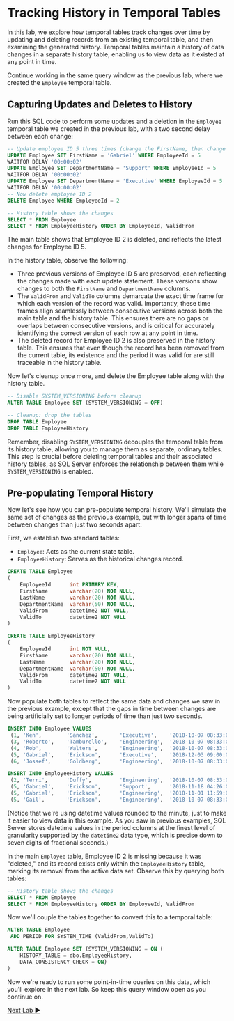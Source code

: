 ﻿# Tracking History in Temporal Tables

In this lab, we explore how temporal tables track changes over time by updating and deleting records from an existing temporal table, and then examining the generated history. Temporal tables maintain a history of data changes in a separate history table, enabling us to view data as it existed at any point in time.

Continue working in the same query window as the previous lab, where we created the `Employee` temporal table.

## Capturing Updates and Deletes to History

Run this SQL code to perform some updates and a deletion in the `Employee` temporal table we created in the previous lab, with a two second delay between each change:

```sql
-- Update employee ID 5 three times (change the FirstName, then change the DepartmentName twice, two seconds apart)
UPDATE Employee SET FirstName = 'Gabriel' WHERE EmployeeId = 5
WAITFOR DELAY '00:00:02'
UPDATE Employee SET DepartmentName = 'Support' WHERE EmployeeId = 5
WAITFOR DELAY '00:00:02'
UPDATE Employee SET DepartmentName = 'Executive' WHERE EmployeeId = 5
WAITFOR DELAY '00:00:02'
-- Now delete employee ID 2
DELETE Employee WHERE EmployeeId = 2

-- History table shows the changes
SELECT * FROM Employee
SELECT * FROM EmployeeHistory ORDER BY EmployeeId, ValidFrom
```

The main table shows that Employee ID 2 is deleted, and reflects the latest changes for Employee ID 5.

In the history table, observe the following:

- Three previous versions of Employee ID 5 are preserved, each reflecting the changes made with each update statement. These versions show changes to both the `FirstName` and `DepartmentName` columns.
- The `ValidFrom` and `ValidTo` columns demarcate the exact time frame for which each version of the record was valid. Importantly, these time frames align seamlessly between consecutive versions across both the main table and the history table. This ensures there are no gaps or overlaps between consecutive versions, and is critical for accurately identifying the correct version of each row at any point in time.
- The deleted record for Employee ID 2 is also preserved in the history table. This ensures that even though the record has been removed from the current table, its existence and the period it was valid for are still traceable in the history table.

Now let's cleanup once more, and delete the Employee table along with the history table.

```sql
-- Disable SYSTEM_VERSIONING before cleanup
ALTER TABLE Employee SET (SYSTEM_VERSIONING = OFF)

-- Cleanup: drop the tables
DROP TABLE Employee
DROP TABLE EmployeeHistory
```

Remember, disabling `SYSTEM_VERSIONING` decouples the temporal table from its history table, allowing you to manage them as separate, ordinary tables. This step is crucial before deleting temporal tables and their associated history tables, as SQL Server enforces the relationship between them while `SYSTEM_VERSIONING` is enabled.

## Pre-populating Temporal History

Now let's see how you can pre-populate temporal history. We'll simulate the same set of changes as the previous example, but with longer spans of time between changes than just two seconds apart.

First, we establish two standard tables:

- `Employee`: Acts as the current state table.
- `EmployeeHistory`: Serves as the historical changes record.

```sql
CREATE TABLE Employee
(
    EmployeeId      int PRIMARY KEY,
    FirstName       varchar(20) NOT NULL,
    LastName        varchar(20) NOT NULL,
    DepartmentName  varchar(50) NOT NULL,
    ValidFrom       datetime2 NOT NULL, 
    ValidTo         datetime2 NOT NULL
)

CREATE TABLE EmployeeHistory
(
    EmployeeId      int NOT NULL,
    FirstName       varchar(20) NOT NULL,
    LastName        varchar(20) NOT NULL,
    DepartmentName  varchar(50) NOT NULL,
    ValidFrom       datetime2 NOT NULL, 
    ValidTo         datetime2 NOT NULL
)
```

Now populate both tables to reflect the same data and changes we saw in the previous example, except that the gaps in time between changes are being artificially set to longer periods of time than just two seconds.

```sql
INSERT INTO Employee VALUES
 (1, 'Ken',        'Sanchez',       'Executive',    '2018-10-07 08:33:00', '9999-12-31 23:59:59.9999999'),
 (3, 'Roberto',    'Tamburello',    'Engineering',  '2018-10-07 08:33:00', '9999-12-31 23:59:59.9999999'),
 (4, 'Rob',        'Walters',       'Engineering',  '2018-10-07 08:33:00', '9999-12-31 23:59:59.9999999'),
 (5, 'Gabriel',    'Erickson',      'Executive',    '2018-12-03 09:00:00', '9999-12-31 23:59:59.9999999'),
 (6, 'Jossef',     'Goldberg',      'Engineering',  '2018-10-07 08:33:00', '9999-12-31 23:59:59.9999999')

INSERT INTO EmployeeHistory VALUES
 (2, 'Terri',      'Duffy',         'Engineering',  '2018-10-07 08:33:00', '2018-11-16 00:00:00'),  -- deleted 11/16
 (5, 'Gabriel',    'Erickson',      'Support',      '2018-11-18 04:26:00', '2018-12-03 09:00:00'),
 (5, 'Gabriel',    'Erickson',      'Engineering',  '2018-11-01 11:59:00', '2018-11-18 04:26:00'),
 (5, 'Gail',       'Erickson',      'Engineering',  '2018-10-07 08:33:00', '2018-11-01 11:59:00')
```

(Notice that we're using datetime values rounded to the minute, just to make it easier to view data in this example. As you saw in previous examples, SQL Server stores datetime values in the period columns at the finest level of granularity supported by the `datetime2` data type, which is precise down to seven digits of fractional seconds.)

In the main `Employee` table, Employee ID 2 is missing because it was "deleted," and its record exists only within the `EmployeeHistory` table, marking its removal from the active data set. Observe this by querying both tables:

```sql
-- History table shows the changes
SELECT * FROM Employee
SELECT * FROM EmployeeHistory ORDER BY EmployeeId, ValidFrom
```

Now we'll couple the tables together to convert this to a temporal table:

```sql
ALTER TABLE Employee
 ADD PERIOD FOR SYSTEM_TIME (ValidFrom,ValidTo)

ALTER TABLE Employee SET (SYSTEM_VERSIONING = ON (
    HISTORY_TABLE = dbo.EmployeeHistory,
    DATA_CONSISTENCY_CHECK = ON)
)
```

Now we're ready to run some point-in-time queries on this data, which you'll explore in the next lab. So keep this query window open as you continue on.

[Next Lab ▶](https://github.com/lennilobel/sql2022-workshop-hol/blob/main/HOL/2.%20Temporal%20Tables/3.%20Point-in-Time%20Queries.md)